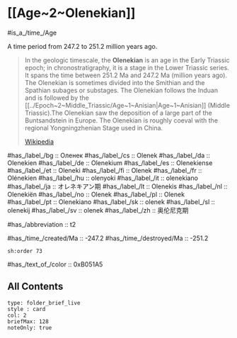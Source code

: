 # [[Age~2~Olenekian]] 

#is_a_/time_/Age 

A time period from 247.2 to 251.2 million years ago. 

> In the geologic timescale, the **Olenekian** is an age in the Early Triassic epoch; in chronostratigraphy, it is a stage in the Lower Triassic series. It spans the time between 251.2 Ma and 247.2 Ma (million years ago). The Olenekian is sometimes divided into the Smithian and the Spathian subages or substages. The Olenekian follows the Induan and is followed by the [[../Epoch~2~Middle_Triassic/Age~1~Anisian|Age~1~Anisian]] (Middle Triassic).The Olenekian saw the deposition of a large part of the Buntsandstein in Europe. The Olenekian is roughly coeval with the regional Yongningzhenian Stage used in China.
>
> [Wikipedia](https://en.wikipedia.org/wiki/Olenekian)

#has_/label_/bg  :: Оленек
#has_/label_/cs  :: Olenek
#has_/label_/da  :: Olenekien
#has_/label_/de  :: Olenekium
#has_/label_/es  :: Olenekiense
#has_/label_/et  :: Oleneki
#has_/label_/fi  :: Olenek
#has_/label_/fr  :: Olénekien
#has_/label_/hu  :: olenyoki
#has_/label_/it  :: olenekiano
#has_/label_/ja  :: オレネキアン期
#has_/label_/lt  :: Olenekis
#has_/label_/nl  :: Olenekiën
#has_/label_/no  :: Olenek
#has_/label_/pl  :: Olenek
#has_/label_/pt  :: Olenekiano
#has_/label_/sk  :: olenek
#has_/label_/sl  :: olenekij
#has_/label_/sv  :: olenek
#has_/label_/zh  :: 奥伦尼克期

#has_/abbreviation :: t2

#has_/time_/created/Ma :: -247.2
#has_/time_/destroyed/Ma :: -251.2

    sh:order 73 

#has_/text_of_/color :: 0xB051A5

## All Contents

```ccard
type: folder_brief_live
style : card
col: 2
briefMax: 128
noteOnly: true
```


